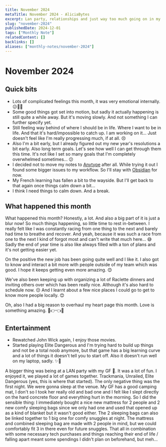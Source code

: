 ```yaml
---
title: November 2024
metaTitle: November 2024 - AliciaBytes
excerpt: Lan party, relationships and just way too much going on in my life. I need a break! 😅
slug: "november-2024"
publishedDate: 2024-12-01
tags: ["Monthly Note"]
relatedContent: []
backlinks: []
aliases: ["monthly-notes/november-2024"]
---
```


# November 2024

## Quick bits

- Lots of complicated feelings this month, it was very emotional internally. 😕😵‍💫
- Some good things got set into motion, but sadly it actually happening is still quite a while away. But it's moving slowly. And not something I can further specify yet.
- Still feeling way behind of where I should be in life. Where I want to be in life. And that it's hard/impossible to catch up. I am working on it... Just doesn't feel like I'm really progressing much, if at all. 😣
- Also I'm a bit early, but I already figured out my new year's resolutions a bit early.  Also long term goals. Let's see how well I can get through them this time. It's not like I set so many goals that I'm completely overwhelmed sometimes... 😕
- I decided not to move my notes to [Anytype](https://anytype.io) after all. While trying it out I found some bigger issues to my workflow. So I'll stay with [Obsidian](https://obsidian.md) for now.
- My French learning has fallen a bit to the wayside. But I'll get back to that again once things calm down a bit...
- I think I need things to calm down. And a break.

## What happened this month

What happened this month? Honestly, a lot. And also a big part of it is just a blur now! So much things happening, so little time to rest in-between. I really felt like I was constantly racing from one thing to the next and barely had time to breathe and recover. And yeah, because it was such a race from one to the next I kind of forgot most and can't write that much here... 😅 Sadly the end of year time is also like always filled with a ton of plans and it's not getting easier yet.

On the positive the new job has been going quite well and I like it. I also got to know and interact a bit more with people outside of my team which was good. I hope it keeps getting even more amazing. 😊

We've also been keeping up with organizing a lot of Raclette dinners and inviting others over which has been really nice. Although it's also hard to schedule now. 😔
And I learnt about a few nice places I could go to get to know more people locally. 😊

Oh, also I had a big reason to overhaul my heart page this month. Love is something amazing. 🥺👉👈💗

## Entertainment

- Rewatched John Wick again, I enjoy those movies.
- Started playing Elite Dangerous and I'm trying hard to build up things and not be a total noob anymore, but that game has a big learning curve and a lot of things it doesn't tell you to start off. Also it doesn't run well on my laptop, sadly. ✨💫

A bigger thing was being at a LAN party with my GF 💙. It was a lot of fun. I enjoyed it, we played a lot of games together. Trackmania, Unrailed, Elite Dangerous (yes, this is where that started). The only negative thing was the first night. We were gonna sleep at the venue. My GF has a good camping mat, I don't so I took her really old and bad one and I felt like I slept directly on the hard concrete floor and everything hurt in the morning. So I did the sensible thing: I immediately bought a nice new mattress for 2 people and 2 new comfy sleeping bags since we only had one and used that opened up as a kind of blanket but it wasn't good either. The 2 sleeping bags can also be linked together to 1 big one for comfy snuggles at night. The mattress and combined sleeping bag are made with 2 people in mind, but we could comfortably fit 3 in there even for future snuggles. That all in combination with some necessary tech purchases and things reaching their end of life / falling apart meant some spendings I didn't plan on beforehand, but meh...
